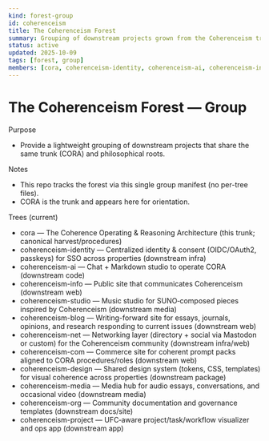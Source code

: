 ```yaml
---
kind: forest-group
id: coherenceism
title: The Coherenceism Forest
summary: Grouping of downstream projects grown from the Coherenceism trunk.
status: active
updated: 2025-10-09
tags: [forest, group]
members: [cora, coherenceism-identity, coherenceism-ai, coherenceism-info, coherenceism-studio, coherenceism-blog, coherenceism-net, coherenceism-com, coherenceism-design, coherenceism-media, coherenceism-org, coherenceism-project]
---
```


# The Coherenceism Forest — Group

Purpose
- Provide a lightweight grouping of downstream projects that share the same trunk (CORA) and philosophical roots.

Notes
- This repo tracks the forest via this single group manifest (no per-tree files).
- CORA is the trunk and appears here for orientation.

Trees (current)
- cora — The Coherence Operating & Reasoning Architecture (this trunk; canonical harvest/procedures)
- coherenceism-identity — Centralized identity & consent (OIDC/OAuth2, passkeys) for SSO across properties (downstream infra)
- coherenceism-ai — Chat + Markdown studio to operate CORA (downstream code)
- coherenceism-info — Public site that communicates Coherenceism (downstream web)
- coherenceism-studio — Music studio for SUNO‑composed pieces inspired by Coherenceism (downstream media)
- coherenceism-blog — Writing-forward site for essays, journals, opinions, and research responding to current issues (downstream web)
- coherenceism-net — Networking layer (directory + social via Mastodon or custom) for the Coherenceism community (downstream infra/web)
- coherenceism-com — Commerce site for coherent prompt packs aligned to CORA procedures/roles (downstream web)
- coherenceism-design — Shared design system (tokens, CSS, templates) for visual coherence across properties (downstream package)
- coherenceism-media — Media hub for audio essays, conversations, and occasional video (downstream media)
- coherenceism-org — Community documentation and governance templates (downstream docs/site)
- coherenceism-project — UFC‑aware project/task/workflow visualizer and ops app (downstream app)
